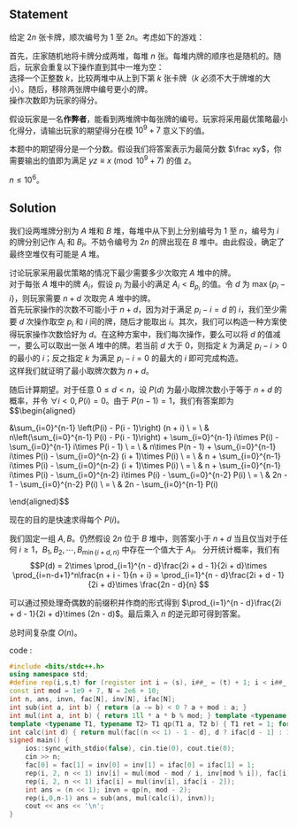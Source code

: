 ## $\text{Statement}$

给定 $2n$ 张卡牌，顺次编号为 $1$ 至 $2n$。考虑如下的游戏：

首先，庄家随机地将卡牌分成两堆，每堆 $n$ 张。每堆内牌的顺序也是随机的。随后，玩家会重复以下操作直到其中一堆为空：   
选择一个正整数 $k$，比较两堆中从上到下第 $k$ 张卡牌（$k$ 必须不大于牌堆的大小）。随后，移除两张牌中编号更小的牌。   
操作次数即为玩家的得分。

假设玩家是一名**作弊者**，能看到两堆牌中每张牌的编号。玩家将采用最优策略最小化得分，请输出玩家的期望得分在模 $10^9 + 7$ 意义下的值。

本题中的期望得分是一个分数。假设我们将答案表示为最简分数 $\frac xy$，你需要输出的值即为满足 $yz \equiv x\pmod {10^9 + 7}$ 的值 $z$。

$n\le 10^6$。

## $\text{Solution}$

我们设两堆牌分别为 $A$ 堆和 $B$ 堆，每堆中从下到上分别编号为 $1$ 至 $n$，编号为 $i$ 的牌分别记作 $A_i$ 和 $B_i$。不妨令编号为 $2n$ 的牌出现在 $B$ 堆中。由此假设，确定了最终空堆仅有可能是 $A$ 堆。

讨论玩家采用最优策略的情况下最少需要多少次取完 $A$ 堆中的牌。  
对于每张 $A$ 堆中的牌 $A_i$，假设 $p_i$ 为最小的满足 $A_i < B_{p_i}$ 的值。令 $d$ 为 $\max\{p_i - i\}$，则玩家需要 $n + d$ 次取完 $A$ 堆中的牌。   
首先玩家操作的次数不可能小于 $n + d$，因为对于满足 $p_i - i = d$ 的 $i$，我们至少需要 $d$ 次操作取空 $p_i$ 和 $i$ 间的牌，随后才能取出 $i$。其次，我们可以构造一种方案使得玩家操作次数恰好为 $d$。在这种方案中，我们每次操作，要么可以将 $d$ 的值减一，要么可以取出一张 $A$ 堆中的牌。若当前 $d$ 大于 $0$，则指定 $k$ 为满足 $p_i - i > 0$ 的最小的 $i$；反之指定 $k$ 为满足 $p_i - i = 0$ 的最大的 $i$ 即可完成构造。   
这样我们就证明了最小取牌次数为 $n + d$。

随后计算期望。对于任意 $0 \le d <n$，设 $P(d)$ 为最小取牌次数小于等于 $n+d$ 的概率，并令 $\forall i < 0, P(i) = 0$。由于 $P(n -1) = 1$，我们有答案即为
$$\begin{aligned}

&\sum_{i=0}^{n-1} \left(P(i) - P(i - 1)\right) (n + i)
\\ = \ & n\left(\sum_{i=0}^{n-1} P(i) - P(i - 1)\right) + \sum_{i=0}^{n-1} i\times P(i) -  \sum_{i=0}^{n-1} i\times P(i - 1)
\\ = \ & n\times P(n - 1) + \sum_{i=0}^{n-1} i\times P(i) - \sum_{i=0}^{n-2} (i + 1)\times P(i)
\\ = \ & n + \sum_{i=0}^{n-1} i\times P(i) - \sum_{i=0}^{n-2} (i + 1)\times P(i)
\\ = \ & n + \sum_{i=0}^{n-1} i\times P(i) - \sum_{i=0}^{n-2} i\times P(i) - \sum_{i=0}^{n-2} P(i)
\\ = \ & 2n - 1 - \sum_{i=0}^{n-2} P(i)
\\ = \ & 2n - \sum_{i=0}^{n-1} P(i)

\end{aligned}$$

现在的目的是快速求得每个 $P(i)$。  

我们固定一组 $A,B$。仍然假设 $2n$ 位于 $B$ 堆中，则答案小于 $n + d$ 当且仅当对于任何 $i \ge 1$，$B_1,B_2,\cdots,B_{\min\{i + d, n\}}$ 中存在一个值大于 $A_i$。
分开统计概率，我们有
$$P(d) = 2\times \prod_{i=1}^{n - d}\frac{2i + d - 1}{2i + d}\times \prod_{i=n-d+1}^n\frac{n + i - 1}{n + i} = \prod_{i=1}^{n - d}\frac{2i + d - 1}{2i + d}\times \frac{2n - d}{n} $$

可以通过预处理奇偶数的前缀积并作商的形式得到 $\prod_{i=1}^{n - d}\frac{2i + d - 1}{2i + d}\times (2n - d)$。最后乘入 $n$ 的逆元即可得到答案。

总时间复杂度 $O(n)$。

$\text{code : }$
```cpp
#include <bits/stdc++.h>
using namespace std; 
#define rep(i,s,t) for (register int i = (s), i##_ = (t) + 1; i < i##_; ++ i)
const int mod = 1e9 + 7, N = 2e6 + 10;
int n, ans, invn, fac[N], inv[N], ifac[N];
int sub(int a, int b) { return (a -= b) < 0 ? a + mod : a; }
int mul(int a, int b) { return 1ll * a * b % mod; } template <typename ...Args> int mul(int a, Args ...b) { return mul(a, mul(b...)); }
template <typename T1, typename T2> T1 qp(T1 a, T2 b) { T1 ret = 1; for (; b > 0; a = mul(a, a), b >>= 1) if (b & 1) ret = mul(ret, a); return ret; } 
int calc(int d) { return mul(fac[(n << 1) - 1 - d], d ? ifac[d - 1] : 1, fac[d], ifac[(n << 1) - d - 2]); }
signed main() {
	ios::sync_with_stdio(false), cin.tie(0), cout.tie(0); 
	cin >> n;
	fac[0] = fac[1] = inv[0] = inv[1] = ifac[0] = ifac[1] = 1;
	rep(i, 2, n << 1) inv[i] = mul(mod - mod / i, inv[mod % i]), fac[i] = mul(i, fac[i - 2]);
	rep(i, 2, n << 1) ifac[i] = mul(inv[i], ifac[i - 2]);
	int ans = (n << 1); invn = qp(n, mod - 2);
	rep(i,0,n-1) ans = sub(ans, mul(calc(i), invn));
	cout << ans << '\n';
}
```